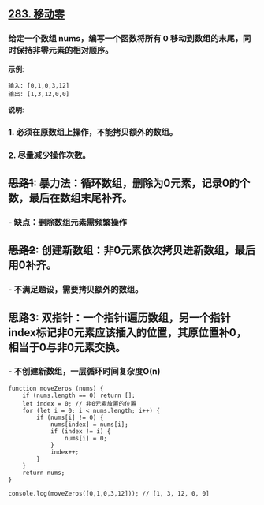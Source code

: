 ## [283. 移动零](https://leetcode-cn.com/problems/move-zeroes/)
### 给定一个数组 nums，编写一个函数将所有 0 移动到数组的末尾，同时保持非零元素的相对顺序。

**示例**:
```
输入: [0,1,0,3,12]
输出: [1,3,12,0,0]
```

**说明**:
### 1. 必须在原数组上操作，不能拷贝额外的数组。
### 2. 尽量减少操作次数。

## ~~思路1~~: 暴力法：循环数组，删除为0元素，记录0的个数，最后在数组末尾补齐。
### - 缺点：删除数组元素需频繁操作

## ~~思路2~~: 创建新数组：非0元素依次拷贝进新数组，最后用0补齐。
### - 不满足题设，需要拷贝额外的数组。

## 思路3: 双指针：一个指针i遍历数组，另一个指针index标记非0元素应该插入的位置，其原位置补0，相当于0与非0元素交换。
### - 不创建新数组，一层循环时间复杂度O(n)


```
function moveZeros (nums) {
    if (nums.length == 0) return [];
    let index = 0; // 非0元素放置的位置
    for (let i = 0; i < nums.length; i++) {
        if (nums[i] != 0) {
            nums[index] = nums[i];
            if (index != i) {
                nums[i] = 0;
            }
            index++;
        }
    }
    return nums;
}

console.log(moveZeros([0,1,0,3,12])); // [1, 3, 12, 0, 0]
```